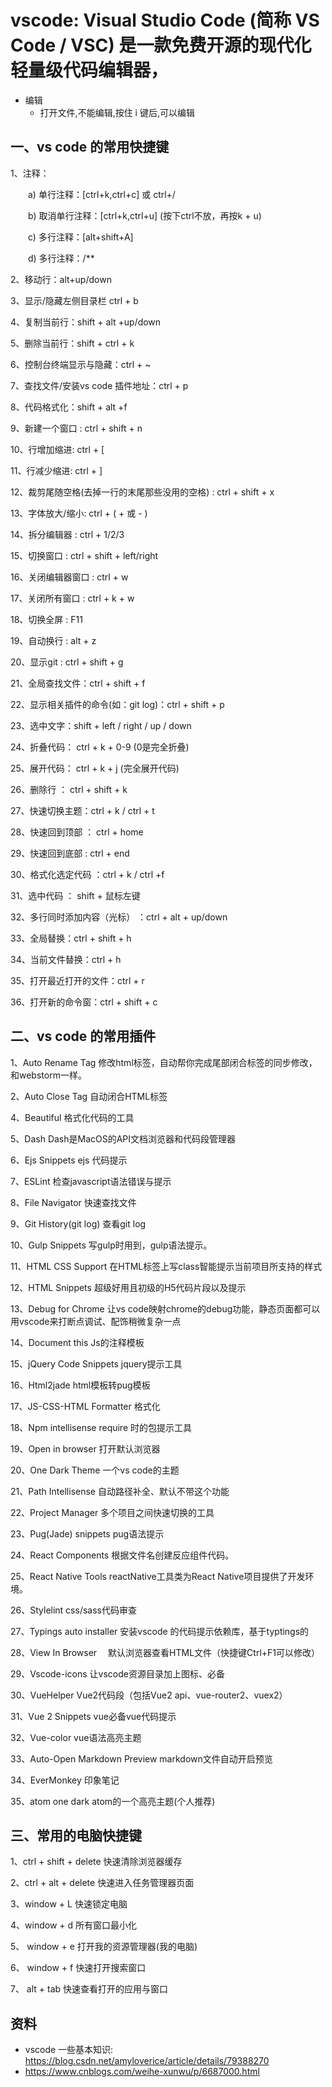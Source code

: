 # vscode: Visual Studio Code (简称 VS Code / VSC) 是一款免费开源的现代化轻量级代码编辑器，

- 编辑
  - 打开文件,不能编辑,按住 i 键后,可以编辑
  
  
## 一、vs code 的常用快捷键

1、注释：

　　a) 单行注释：[ctrl+k,ctrl+c] 或 ctrl+/

　　b) 取消单行注释：[ctrl+k,ctrl+u] (按下ctrl不放，再按k + u)

　　c) 多行注释：[alt+shift+A]

　　d) 多行注释：/**

2、移动行：alt+up/down

3、显示/隐藏左侧目录栏  ctrl + b

4、复制当前行：shift + alt +up/down

5、删除当前行：shift + ctrl + k

6、控制台终端显示与隐藏：ctrl + ~

7、查找文件/安装vs code 插件地址：ctrl + p

 

8、代码格式化：shift + alt +f

9、新建一个窗口 : ctrl + shift + n

10、行增加缩进:  ctrl + [

11、行减少缩进:  ctrl + ]

12、裁剪尾随空格(去掉一行的末尾那些没用的空格) : ctrl + shift + x

13、字体放大/缩小:  ctrl + ( + 或 - )

14、拆分编辑器 :  ctrl + 1/2/3

15、切换窗口 :  ctrl + shift + left/right

16、关闭编辑器窗口 :  ctrl + w

17、关闭所有窗口 :  ctrl + k + w

18、切换全屏 :   F11

19、自动换行 :  alt + z

20、显示git  :   ctrl + shift + g

21、全局查找文件：ctrl + shift + f

22、显示相关插件的命令(如：git log)：ctrl + shift + p

23、选中文字：shift + left / right / up / down

24、折叠代码： ctrl + k + 0-9 (0是完全折叠)

25、展开代码： ctrl + k + j (完全展开代码)

26、删除行 ： ctrl + shift + k 

27、快速切换主题：ctrl + k / ctrl + t

28、快速回到顶部 ： ctrl + home

29、快速回到底部 : ctrl + end

30、格式化选定代码 ：ctrl + k / ctrl +f

31、选中代码 ： shift + 鼠标左键

32、多行同时添加内容（光标） ：ctrl + alt + up/down

33、全局替换：ctrl + shift + h

34、当前文件替换：ctrl + h

35、打开最近打开的文件：ctrl + r

36、打开新的命令窗：ctrl + shift + c

 

## 二、vs code 的常用插件
1、Auto Rename Tag   修改html标签，自动帮你完成尾部闭合标签的同步修改，和webstorm一样。

2、Auto Close Tag   自动闭合HTML标签

4、Beautiful   格式化代码的工具

5、Dash   Dash是MacOS的API文档浏览器和代码段管理器

6、Ejs Snippets  ejs 代码提示

7、ESLint   检查javascript语法错误与提示

8、File Navigator  快速查找文件

9、Git History(git log)   查看git log

10、Gulp Snippets   写gulp时用到，gulp语法提示。

11、HTML CSS Support   在HTML标签上写class智能提示当前项目所支持的样式

12、HTML Snippets   超级好用且初级的H5代码片段以及提示

13、Debug for Chrome   让vs code映射chrome的debug功能，静态页面都可以用vscode来打断点调试、配饰稍微复杂一点

14、Document this         Js的注释模板

15、jQuery Code Snippets   jquery提示工具

16、Html2jade   html模板转pug模板

17、JS-CSS-HTML Formatter  格式化

18、Npm intellisense   require 时的包提示工具

19、Open in browser  打开默认浏览器

20、One Dark Theme  一个vs code的主题

21、Path Intellisense   自动路径补全、默认不带这个功能

22、Project Manager   多个项目之间快速切换的工具

23、Pug(Jade) snippets   pug语法提示

24、React Components   根据文件名创建反应组件代码。

25、React Native Tools    reactNative工具类为React Native项目提供了开发环境。

26、Stylelint   css/sass代码审查

27、Typings auto installer   安装vscode 的代码提示依赖库，基于typtings的

28、View In Browser  　默认浏览器查看HTML文件（快捷键Ctrl+F1可以修改）

29、Vscode-icons  让vscode资源目录加上图标、必备

30、VueHelper   Vue2代码段（包括Vue2 api、vue-router2、vuex2）

31、Vue 2 Snippets   vue必备vue代码提示

32、Vue-color   vue语法高亮主题

33、Auto-Open Markdown Preview markdown文件自动开启预览

34、EverMonkey 印象笔记

35、atom one dark atom的一个高亮主题(个人推荐)

 

## 三、常用的电脑快捷键

1、ctrl + shift + delete 快速清除浏览器缓存

2、ctrl + alt + delete  快速进入任务管理器页面

3、window + L  快速锁定电脑

4、window + d  所有窗口最小化

5、 window + e  打开我的资源管理器(我的电脑)

6、 window + f  快速打开搜索窗口

7、 alt + tab  快速查看打开的应用与窗口

## 资料
- vscode 一些基本知识: https://blog.csdn.net/amyloverice/article/details/79388270
- https://www.cnblogs.com/weihe-xunwu/p/6687000.html
